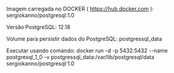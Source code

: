 Imagem carregada no DOCKER ( https://hub.docker.com ):
sergiokanno/postgresql:1.0

Versão PostgreSQL:
12.18

Volume para persistir dados do PostgreSQL:
postgressql_data

Executar usando comando:
docker run -d -p 5432:5432 --name postgresql_1_0 -v postgressql_data:/var/lib/postgresql/data sergiokanno/postgresql:1.0


